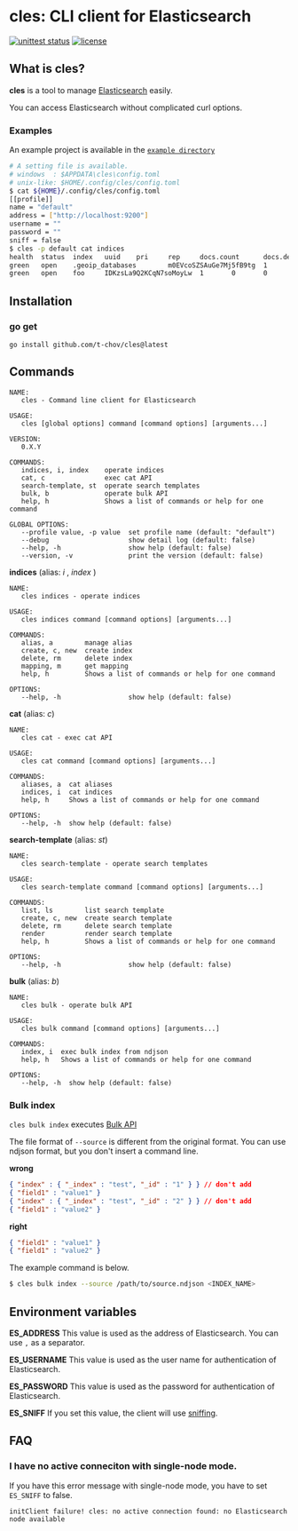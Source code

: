 # cles: CLI client for Elasticsearch

[![unittest status](https://github.com/t-chov/cles/workflows/unittest/badge.svg)](https://github.com/t-chov/cles/workflows/unittest/badge.svg)
[![license](http://img.shields.io/badge/license-MIT-red.svg?style=flat)](https://raw.githubusercontent.com/t-chov/cles/main/LICENSE)

## What is cles?

**cles** is a tool to manage [Elasticsearch](https://www.elastic.co/elasticsearch/) easily.

You can access Elasticsearch without complicated curl options.

### Examples

An example project is available in the [`example directory`](./example/)

```sh
# A setting file is available.
# windows  : $APPDATA\cles\config.toml
# unix-like: $HOME/.config/cles/config.toml
$ cat ${HOME}/.config/cles/config.toml
[[profile]]
name = "default"
address = ["http://localhost:9200"]
username = ""
password = ""
sniff = false
$ cles -p default cat indices
health  status  index   uuid    pri     rep     docs.count      docs.deleted    store.size      pri.store.size
green   open    .geoip_databases        m0EVcoSZSAuGe7Mj5fB9tg  1       0       40      0       37.7mb  37.7mb
green   open    foo     IDKzsLa9Q2KCqN7soMoyLw  1       0       0       0       226b    226b
```

## Installation

### go get

```
go install github.com/t-chov/cles@latest
```

## Commands

```
NAME:
   cles - Command line client for Elasticsearch

USAGE:
   cles [global options] command [command options] [arguments...]

VERSION:
   0.X.Y

COMMANDS:
   indices, i, index    operate indices
   cat, c               exec cat API
   search-template, st  operate search templates
   bulk, b              operate bulk API
   help, h              Shows a list of commands or help for one command

GLOBAL OPTIONS:
   --profile value, -p value  set profile name (default: "default")
   --debug                    show detail log (default: false)
   --help, -h                 show help (default: false)
   --version, -v              print the version (default: false)
```


**indices** (alias: _i_ , _index_ )

```
NAME:
   cles indices - operate indices

USAGE:
   cles indices command [command options] [arguments...]

COMMANDS:
   alias, a        manage alias
   create, c, new  create index
   delete, rm      delete index
   mapping, m      get mapping
   help, h         Shows a list of commands or help for one command

OPTIONS:
   --help, -h                 show help (default: false)
```

**cat** (alias: _c_)

```
NAME:
   cles cat - exec cat API

USAGE:
   cles cat command [command options] [arguments...]

COMMANDS:
   aliases, a  cat aliases
   indices, i  cat indices
   help, h     Shows a list of commands or help for one command

OPTIONS:
   --help, -h  show help (default: false)
```

**search-template** (alias: _st_)

```
NAME:
   cles search-template - operate search templates

USAGE:
   cles search-template command [command options] [arguments...]

COMMANDS:
   list, ls        list search template
   create, c, new  create search template
   delete, rm      delete search template
   render          render search template
   help, h         Shows a list of commands or help for one command

OPTIONS:
   --help, -h                 show help (default: false)
```

**bulk** (alias: _b_)

```
NAME:
   cles bulk - operate bulk API

USAGE:
   cles bulk command [command options] [arguments...]

COMMANDS:
   index, i  exec bulk index from ndjson
   help, h   Shows a list of commands or help for one command

OPTIONS:
   --help, -h  show help (default: false)
```

### Bulk index

`cles bulk index` executes [Bulk API](https://www.elastic.co/guide/en/elasticsearch/reference/current/docs-bulk.html)

The file format of `--source` is different from the original format.
You can use ndjson format, but you don't insert a command line.

**wrong**

```json
{ "index" : { "_index" : "test", "_id" : "1" } } // don't add 
{ "field1" : "value1" }
{ "index" : { "_index" : "test", "_id" : "2" } } // don't add
{ "field1" : "value2" }
```

**right**

```json
{ "field1" : "value1" }
{ "field1" : "value2" }
```

The example command is below.

```sh
$ cles bulk index --source /path/to/source.ndjson <INDEX_NAME>
```


## Environment variables

**ES_ADDRESS**
This value is used as the address of Elasticsearch. You can use `,` as a separator.

**ES_USERNAME**
This value is used as the user name for authentication of Elasticsearch.

**ES_PASSWORD**
This value is used as the password for authentication of Elasticsearch.

**ES_SNIFF**
If you set this value, the client will use [sniffing](https://www.elastic.co/jp/blog/elasticsearch-sniffing-best-practices-what-when-why-how).

## FAQ

### I have no active conneciton with single-node mode.

If you have this error message with single-node mode, you have to set `ES_SNIFF` to false.

```
initClient failure! cles: no active connection found: no Elasticsearch node available
```